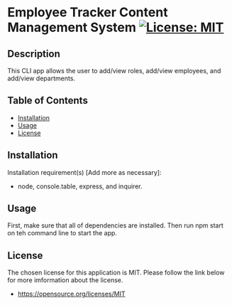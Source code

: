  # Employee Tracker Content Management System   [![License: MIT](https://img.shields.io/badge/License-MIT-yellow.svg)](https://opensource.org/licenses/MIT)
 ## Description
 This CLI app allows the user to add/view roles, add/view employees, and add/view departments.
 ## Table of Contents
 <!--ts-->
  * [Installation](#Installation)
  * [Usage](#Usage)
  * [License](#License)
 <!--te-->
 ## Installation
 Installation requirement(s) [Add more as necessary]: 
 * node, console.table, express, and inquirer.
 ## Usage
 First, make sure that all of dependencies are installed. Then run npm start on teh command line to start the app.
 ## License
 The chosen license for this application is MIT. Please follow the link below for more imformation about the license.
 * https://opensource.org/licenses/MIT
 